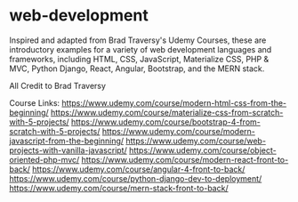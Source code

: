 # web-development
Inspired and adapted from Brad Traversy's Udemy Courses, these are introductory examples for a variety of web development languages and frameworks, including HTML, CSS, JavaScript, Materialize CSS, PHP &amp; MVC, Python Django, React, Angular, Bootstrap, and the MERN stack. 

All Credit to Brad Traversy

Course Links:
https://www.udemy.com/course/modern-html-css-from-the-beginning/
https://www.udemy.com/course/materialize-css-from-scratch-with-5-projects/
https://www.udemy.com/course/bootstrap-4-from-scratch-with-5-projects/
https://www.udemy.com/course/modern-javascript-from-the-beginning/
https://www.udemy.com/course/web-projects-with-vanilla-javascript/
https://www.udemy.com/course/object-oriented-php-mvc/
https://www.udemy.com/course/modern-react-front-to-back/
https://www.udemy.com/course/angular-4-front-to-back/
https://www.udemy.com/course/python-django-dev-to-deployment/
https://www.udemy.com/course/mern-stack-front-to-back/
